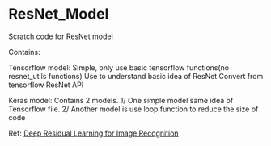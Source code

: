 # ResNet_Model
Scratch code for ResNet model

Contains:

Tensorflow model: 
Simple, only use basic tensorflow functions(no resnet_utils functions)
Use to understand basic idea of ResNet
Convert from tensorflow ResNet API

Keras model:
Contains 2 models. 1/ One simple model same idea of Tensorflow file.
2/ Another model is use loop function to reduce the size of code

Ref: [Deep Residual Learning for Image Recognition](https://arxiv.org/pdf/1512.03385v1.pdf)
